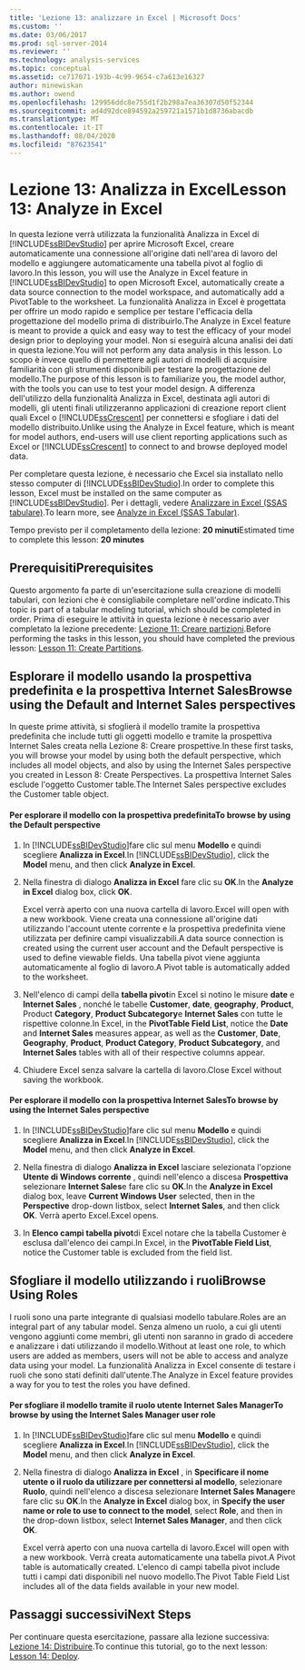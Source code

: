```yaml
---
title: 'Lezione 13: analizzare in Excel | Microsoft Docs'
ms.custom: ''
ms.date: 03/06/2017
ms.prod: sql-server-2014
ms.reviewer: ''
ms.technology: analysis-services
ms.topic: conceptual
ms.assetid: ce717071-193b-4c99-9654-c7a613e16327
author: minewiskan
ms.author: owend
ms.openlocfilehash: 129956ddc8e755d1f2b298a7ea36307d50f52344
ms.sourcegitcommit: ad4d92dce894592a259721a1571b1d8736abacdb
ms.translationtype: MT
ms.contentlocale: it-IT
ms.lasthandoff: 08/04/2020
ms.locfileid: "87623541"
---
```

# <a name="lesson-13-analyze-in-excel"></a><span data-ttu-id="d38bc-102">Lezione 13: Analizza in Excel</span><span class="sxs-lookup"><span data-stu-id="d38bc-102">Lesson 13: Analyze in Excel</span></span>
  <span data-ttu-id="d38bc-103">In questa lezione verrà utilizzata la funzionalità Analizza in Excel di [!INCLUDE[ssBIDevStudio](../includes/ssbidevstudio-md.md)] per aprire Microsoft Excel, creare automaticamente una connessione all'origine dati nell'area di lavoro del modello e aggiungere automaticamente una tabella pivot al foglio di lavoro.</span><span class="sxs-lookup"><span data-stu-id="d38bc-103">In this lesson, you will use the Analyze in Excel feature in [!INCLUDE[ssBIDevStudio](../includes/ssbidevstudio-md.md)] to open Microsoft Excel, automatically create a data source connection to the model workspace, and automatically add a PivotTable to the worksheet.</span></span> <span data-ttu-id="d38bc-104">La funzionalità Analizza in Excel è progettata per offrire un modo rapido e semplice per testare l'efficacia della progettazione del modello prima di distribuirlo.</span><span class="sxs-lookup"><span data-stu-id="d38bc-104">The Analyze in Excel feature is meant to provide a quick and easy way to test the efficacy of your model design prior to deploying your model.</span></span> <span data-ttu-id="d38bc-105">Non si eseguirà alcuna analisi dei dati in questa lezione.</span><span class="sxs-lookup"><span data-stu-id="d38bc-105">You will not perform any data analysis in this lesson.</span></span> <span data-ttu-id="d38bc-106">Lo scopo è invece quello di permettere agli autori di modelli di acquisire familiarità con gli strumenti disponibili per testare la progettazione del modello.</span><span class="sxs-lookup"><span data-stu-id="d38bc-106">The purpose of this lesson is to familiarize you, the model author, with the tools you can use to test your model design.</span></span> <span data-ttu-id="d38bc-107">A differenza dell'utilizzo della funzionalità Analizza in Excel, destinata agli autori di modelli, gli utenti finali utilizzeranno applicazioni di creazione report client quali Excel o [!INCLUDE[ssCrescent](../includes/sscrescent-md.md)] per connettersi e sfogliare i dati del modello distribuito.</span><span class="sxs-lookup"><span data-stu-id="d38bc-107">Unlike using the Analyze in Excel feature, which is meant for model authors, end-users will use client reporting applications such as Excel or [!INCLUDE[ssCrescent](../includes/sscrescent-md.md)] to connect to and browse deployed model data.</span></span>  
  
 <span data-ttu-id="d38bc-108">Per completare questa lezione, è necessario che Excel sia installato nello stesso computer di [!INCLUDE[ssBIDevStudio](../includes/ssbidevstudio-md.md)].</span><span class="sxs-lookup"><span data-stu-id="d38bc-108">In order to complete this lesson, Excel must be installed on the same computer as [!INCLUDE[ssBIDevStudio](../includes/ssbidevstudio-md.md)].</span></span> <span data-ttu-id="d38bc-109">Per i dettagli, vedere [Analizzare in Excel &#40;SSAS tabulare&#41;](tabular-models/analyze-in-excel-ssas-tabular.md).</span><span class="sxs-lookup"><span data-stu-id="d38bc-109">To learn more, see [Analyze in Excel &#40;SSAS Tabular&#41;](tabular-models/analyze-in-excel-ssas-tabular.md).</span></span>  
  
 <span data-ttu-id="d38bc-110">Tempo previsto per il completamento della lezione: **20 minuti**</span><span class="sxs-lookup"><span data-stu-id="d38bc-110">Estimated time to complete this lesson: **20 minutes**</span></span>  
  
## <a name="prerequisites"></a><span data-ttu-id="d38bc-111">Prerequisiti</span><span class="sxs-lookup"><span data-stu-id="d38bc-111">Prerequisites</span></span>  
 <span data-ttu-id="d38bc-112">Questo argomento fa parte di un'esercitazione sulla creazione di modelli tabulari, con lezioni che è consigliabile completare nell'ordine indicato.</span><span class="sxs-lookup"><span data-stu-id="d38bc-112">This topic is part of a tabular modeling tutorial, which should be completed in order.</span></span> <span data-ttu-id="d38bc-113">Prima di eseguire le attività in questa lezione è necessario aver completato la lezione precedente: [Lezione 11: Creare partizioni](lesson-10-create-partitions.md).</span><span class="sxs-lookup"><span data-stu-id="d38bc-113">Before performing the tasks in this lesson, you should have completed the previous lesson: [Lesson 11: Create Partitions](lesson-10-create-partitions.md).</span></span>  
  
## <a name="browse-using-the-default-and-internet-sales-perspectives"></a><span data-ttu-id="d38bc-114">Esplorare il modello usando la prospettiva predefinita e la prospettiva Internet Sales</span><span class="sxs-lookup"><span data-stu-id="d38bc-114">Browse using the Default and Internet Sales perspectives</span></span>  
 <span data-ttu-id="d38bc-115">In queste prime attività, si sfoglierà il modello tramite la prospettiva predefinita che include tutti gli oggetti modello e tramite la prospettiva Internet Sales creata nella Lezione 8: Creare prospettive.</span><span class="sxs-lookup"><span data-stu-id="d38bc-115">In these first tasks, you will browse your model by using both the default perspective, which includes all model objects, and also by using the Internet Sales perspective you created in Lesson 8: Create Perspectives.</span></span> <span data-ttu-id="d38bc-116">La prospettiva Internet Sales esclude l'oggetto Customer table.</span><span class="sxs-lookup"><span data-stu-id="d38bc-116">The Internet Sales perspective excludes the Customer table object.</span></span>  
  
#### <a name="to-browse-by-using-the-default-perspective"></a><span data-ttu-id="d38bc-117">Per esplorare il modello con la prospettiva predefinita</span><span class="sxs-lookup"><span data-stu-id="d38bc-117">To browse by using the Default perspective</span></span>  
  
1.  <span data-ttu-id="d38bc-118">In [!INCLUDE[ssBIDevStudio](../includes/ssbidevstudio-md.md)]fare clic sul menu **Modello** e quindi scegliere **Analizza in Excel**.</span><span class="sxs-lookup"><span data-stu-id="d38bc-118">In [!INCLUDE[ssBIDevStudio](../includes/ssbidevstudio-md.md)], click the **Model** menu, and then click **Analyze in Excel**.</span></span>  
  
2.  <span data-ttu-id="d38bc-119">Nella finestra di dialogo **Analizza in Excel** fare clic su **OK**.</span><span class="sxs-lookup"><span data-stu-id="d38bc-119">In the **Analyze in Excel** dialog box, click **OK**.</span></span>  
  
     <span data-ttu-id="d38bc-120">Excel verrà aperto con una nuova cartella di lavoro.</span><span class="sxs-lookup"><span data-stu-id="d38bc-120">Excel will open with a new workbook.</span></span> <span data-ttu-id="d38bc-121">Viene creata una connessione all'origine dati utilizzando l'account utente corrente e la prospettiva predefinita viene utilizzata per definire campi visualizzabili.</span><span class="sxs-lookup"><span data-stu-id="d38bc-121">A data source connection is created using the current user account and the Default perspective is used to define viewable fields.</span></span> <span data-ttu-id="d38bc-122">Una tabella pivot viene aggiunta automaticamente al foglio di lavoro.</span><span class="sxs-lookup"><span data-stu-id="d38bc-122">A Pivot table is automatically added to the worksheet.</span></span>  
  
3.  <span data-ttu-id="d38bc-123">Nell'elenco di campi della **tabella pivot**in Excel si notino le misure **date** e **Internet Sales** , nonché le tabelle **Customer**, **date**, **geography**, **Product**, Product **Category**, **Product Subcategory**e **Internet Sales** con tutte le rispettive colonne.</span><span class="sxs-lookup"><span data-stu-id="d38bc-123">In Excel, in the **PivotTable Field List**, notice the **Date** and **Internet Sales** measures appear, as well as the **Customer**, **Date**, **Geography**, **Product**, **Product Category**, **Product Subcategory**, and **Internet Sales** tables with all of their respective columns appear.</span></span>  
  
4.  <span data-ttu-id="d38bc-124">Chiudere Excel senza salvare la cartella di lavoro.</span><span class="sxs-lookup"><span data-stu-id="d38bc-124">Close Excel without saving the workbook.</span></span>  
  
#### <a name="to-browse-by-using-the-internet-sales-perspective"></a><span data-ttu-id="d38bc-125">Per esplorare il modello con la prospettiva Internet Sales</span><span class="sxs-lookup"><span data-stu-id="d38bc-125">To browse by using the Internet Sales perspective</span></span>  
  
1.  <span data-ttu-id="d38bc-126">In [!INCLUDE[ssBIDevStudio](../includes/ssbidevstudio-md.md)]fare clic sul menu **Modello** e quindi scegliere **Analizza in Excel**.</span><span class="sxs-lookup"><span data-stu-id="d38bc-126">In [!INCLUDE[ssBIDevStudio](../includes/ssbidevstudio-md.md)], click the **Model** menu, and then click **Analyze in Excel**.</span></span>  
  
2.  <span data-ttu-id="d38bc-127">Nella finestra di dialogo **Analizza in Excel** lasciare selezionata l'opzione **Utente di Windows corrente** , quindi nell'elenco a discesa **Prospettiva** selezionare **Internet Sales**e fare clic su **OK**.</span><span class="sxs-lookup"><span data-stu-id="d38bc-127">In the **Analyze in Excel** dialog box, leave **Current Windows User** selected, then in the **Perspective** drop-down listbox, select **Internet Sales**, and then click **OK**.</span></span> <span data-ttu-id="d38bc-128">Verrà aperto Excel.</span><span class="sxs-lookup"><span data-stu-id="d38bc-128">Excel opens.</span></span>  
  
3.  <span data-ttu-id="d38bc-129">In **Elenco campi tabella pivot**di Excel notare che la tabella Customer è esclusa dall'elenco dei campi.</span><span class="sxs-lookup"><span data-stu-id="d38bc-129">In Excel, in the **PivotTable Field List**, notice the Customer table is excluded from the field list.</span></span>  
  
## <a name="browse-using-roles"></a><span data-ttu-id="d38bc-130">Sfogliare il modello utilizzando i ruoli</span><span class="sxs-lookup"><span data-stu-id="d38bc-130">Browse Using Roles</span></span>  
 <span data-ttu-id="d38bc-131">I ruoli sono una parte integrante di qualsiasi modello tabulare.</span><span class="sxs-lookup"><span data-stu-id="d38bc-131">Roles are an integral part of any tabular model.</span></span> <span data-ttu-id="d38bc-132">Senza almeno un ruolo, a cui gli utenti vengono aggiunti come membri, gli utenti non saranno in grado di accedere e analizzare i dati utilizzando il modello.</span><span class="sxs-lookup"><span data-stu-id="d38bc-132">Without at least one role, to which users are added as members, users will not be able to access and analyze data using your model.</span></span> <span data-ttu-id="d38bc-133">La funzionalità Analizza in Excel consente di testare i ruoli che sono stati definiti dall'utente.</span><span class="sxs-lookup"><span data-stu-id="d38bc-133">The Analyze in Excel feature provides a way for you to test the roles you have defined.</span></span>  
  
#### <a name="to-browse-by-using-the-internet-sales-manager-user-role"></a><span data-ttu-id="d38bc-134">Per sfogliare il modello tramite il ruolo utente Internet Sales Manager</span><span class="sxs-lookup"><span data-stu-id="d38bc-134">To browse by using the Internet Sales Manager user role</span></span>  
  
1.  <span data-ttu-id="d38bc-135">In [!INCLUDE[ssBIDevStudio](../includes/ssbidevstudio-md.md)]fare clic sul menu **Modello** e quindi scegliere **Analizza in Excel**.</span><span class="sxs-lookup"><span data-stu-id="d38bc-135">In [!INCLUDE[ssBIDevStudio](../includes/ssbidevstudio-md.md)], click the **Model** menu, and then click **Analyze in Excel**.</span></span>  
  
2.  <span data-ttu-id="d38bc-136">Nella finestra di dialogo **Analizza in Excel** , in **Specificare il nome utente o il ruolo da utilizzare per connettersi al modello**, selezionare **Ruolo**, quindi nell'elenco a discesa selezionare **Internet Sales Manager**e fare clic su **OK**.</span><span class="sxs-lookup"><span data-stu-id="d38bc-136">In the **Analyze in Excel** dialog box, in **Specify the user name or role to use to connect to the model**, select **Role**, and then in the drop-down listbox, select **Internet Sales Manager**, and then click **OK**.</span></span>  
  
     <span data-ttu-id="d38bc-137">Excel verrà aperto con una nuova cartella di lavoro.</span><span class="sxs-lookup"><span data-stu-id="d38bc-137">Excel will open with a new workbook.</span></span> <span data-ttu-id="d38bc-138">Verrà creata automaticamente una tabella pivot.</span><span class="sxs-lookup"><span data-stu-id="d38bc-138">A Pivot table is automatically created.</span></span> <span data-ttu-id="d38bc-139">L'elenco di campi tabella pivot include tutti i campi dati disponibili nel nuovo modello.</span><span class="sxs-lookup"><span data-stu-id="d38bc-139">The Pivot Table Field List includes all of the data fields available in your new model.</span></span>  
  
## <a name="next-steps"></a><span data-ttu-id="d38bc-140">Passaggi successivi</span><span class="sxs-lookup"><span data-stu-id="d38bc-140">Next Steps</span></span>  
 <span data-ttu-id="d38bc-141">Per continuare questa esercitazione, passare alla lezione successiva: [Lezione 14: Distribuire](lesson-13-deploy.md).</span><span class="sxs-lookup"><span data-stu-id="d38bc-141">To continue this tutorial, go to the next lesson: [Lesson 14: Deploy](lesson-13-deploy.md).</span></span>  
  
  
